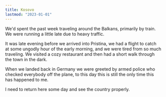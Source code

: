 ```yaml
---
title: Kosovo
lastmod: "2023-01-01"
---
```


We'd spent the past week traveling around the Balkans, primarily by train. We were running a little late due to heavy traffic.

It was late evening before we arrived into Pristina, we had a flight to catch at some ungodly hour of the early morning, and we were tired from so much traveling. We visited a cozy restaurant and then had a short walk through the town in the dark.

When we landed back in Germany we were greeted by armed police who checked everybody off the plane, to this day this is still the only time this has happened to me.

I need to return here some day and see the country properly.
